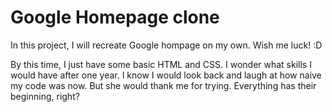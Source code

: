 # Google Homepage clone

In this project, I will recreate Google hompage on my own.
Wish me luck! :D

By this time, I just have some basic HTML and CSS. I wonder what skills I would have after one year. 
I know I would look back and laugh at how naive my code was now. But she would thank me for trying. Everything has their beginning, right?

